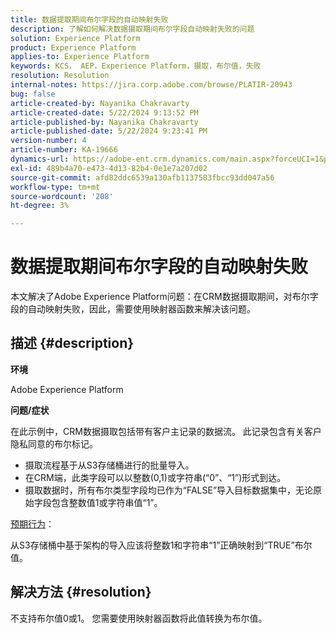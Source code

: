 ```yaml
---
title: 数据提取期间布尔字段的自动映射失败
description: 了解如何解决数据摄取期间布尔字段自动映射失败的问题
solution: Experience Platform
product: Experience Platform
applies-to: Experience Platform
keywords: KCS， AEP，Experience Platform，摄取，布尔值，失败
resolution: Resolution
internal-notes: https://jira.corp.adobe.com/browse/PLATIR-20943
bug: false
article-created-by: Nayanika Chakravarty
article-created-date: 5/22/2024 9:13:52 PM
article-published-by: Nayanika Chakravarty
article-published-date: 5/22/2024 9:23:41 PM
version-number: 4
article-number: KA-19666
dynamics-url: https://adobe-ent.crm.dynamics.com/main.aspx?forceUCI=1&pagetype=entityrecord&etn=knowledgearticle&id=b41f0a30-8018-ef11-9f8a-6045bd026dc7
exl-id: 489b4a70-e473-4d13-82b4-0e1e7a207d02
source-git-commit: afd82ddc6539a130afb1137583fbcc93dd047a56
workflow-type: tm+mt
source-wordcount: '208'
ht-degree: 3%

---
```


# 数据提取期间布尔字段的自动映射失败


本文解决了Adobe Experience Platform问题：在CRM数据摄取期间，对布尔字段的自动映射失败，因此，需要使用映射器函数来解决该问题。

## 描述 {#description}


<b>环境</b>

Adobe Experience Platform

<b>问题/症状</b>

在此示例中，CRM数据摄取包括带有客户主记录的数据流。 此记录包含有关客户隐私同意的布尔标记。

- 摄取流程基于从S3存储桶进行的批量导入。
- 在CRM端，此类字段可以以整数(0,1)或字符串(“0”、“1”)形式到达。
- 摄取数据时，所有布尔类型字段均已作为“FALSE”导入目标数据集中，无论原始字段包含整数值1或字符串值“1”。


<u>预期行为</u>：

从S3存储桶中基于架构的导入应该将整数1和字符串“1”正确映射到“TRUE”布尔值。


## 解决方法 {#resolution}


不支持布尔值0或1。 您需要使用映射器函数将此值转换为布尔值。

